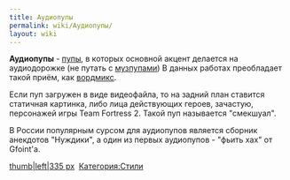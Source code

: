 ```yaml
---
title: Аудиопупы
permalink: wiki/Аудиопупы/
layout: wiki
---
```


**Аудиопупы** - [пупы](/wiki/RYTP "wikilink"), в которых основной акцент
делается на аудиодорожке (не путать с [музпупами](/wiki/RYTPMV "wikilink")) В
данных работах преобладает такой приём,
как [вордмикс](Термины#.D0.92 "wikilink").

Если пуп загружен в виде видеофайла, то на задний план ставится
статичная картинка, либо лица действующих героев, зачастую, персонажей
игры Team Fortress 2. Такой пуп называется "смекшуал".

В России популярным сурсом для аудиопупов является сборник анекдотов
"Нуждики", а один из первых аудиопупов - "фьить хах" от Gfoint'a.

[thumb\|left\|335 px](Файл:Фьить_хах-1 "wikilink") 
[Категория:Стили](Категория:Стили "wikilink")
